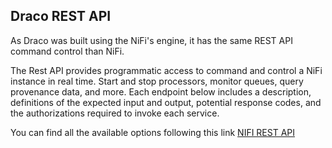 ## Draco REST API

As Draco was built using the NiFi's engine, it has the same REST API command control than NiFi.

The Rest API provides programmatic access to command and control a NiFi instance in real time. Start and stop
processors, monitor queues, query provenance data, and more. Each endpoint below includes a description, definitions of
the expected input and output, potential response codes, and the authorizations required to invoke each service.

You can find all the available options following this link
[NIFI REST API](https://nifi.apache.org/docs/nifi-docs/rest-api/index.html)
